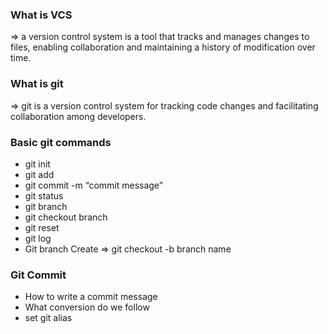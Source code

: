 ### **What is VCS**

⇒ a version control system is a tool that tracks and manages changes to files, enabling collaboration and maintaining a history of modification over time.

### **What is git**

⇒ git is a version control system for tracking code changes and facilitating collaboration among developers.

### Basic git commands

- git init
- git add <file>
- git commit -m “commit message”
- git status
- git branch
- git checkout branch
- git reset
- git log
- Git branch Create ⇒ git checkout -b branch name

### Git Commit

- How to write a commit message
- What conversion do we follow
- set git alias
